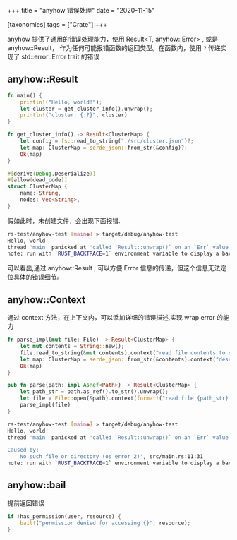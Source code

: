 +++
title = "anyhow  错误处理"
date = "2020-11-15"

[taxonomies]
tags = ["Crate"]
+++

anyhow 提供了通用的错误处理能力，使用 Result<T, anyhow::Error> , 或是 anyhow::Result<T>， 作为任何可能报错函数的返回类型。在函数内，使用 `?` 传递实现了 std::error::Error trait 的错误


## anyhow::Result

```rust
fn main() {
    println!("Hello, world!");
    let cluster = get_cluster_info().unwrap();
    println!("cluster: {:?}", cluster)
}

fn get_cluster_info() -> Result<ClusterMap> {
    let config = fs::read_to_string("./src/cluster.json")?;
    let map: ClusterMap = serde_json::from_str(&config)?;
    Ok(map)
}

#[derive(Debug,Deserialize)]
#[allow(dead_code)]
struct ClusterMap {
    name: String,
    nodes: Vec<String>,
}
```
假如此时，未创建文件，会出现下面报错.

```bash
rs-test/anyhow-test [main●] » target/debug/anyhow-test                                                                                              │z67sb-pfgvc-okg75-6m7g4-pd7rg-eae/ic_consensus/consensus starvation detected: Finalizer has not been invoked for 283.713547
Hello, world!                                                                                                                                       │s
thread 'main' panicked at 'called `Result::unwrap()` on an `Err` value: No such file or directory (os error 2)', src/main.rs:7:38                   │Sep 01 00:20:14.930 WARN s:ra7mo-we4hy-jcriu-eessl-ayyl2-f6njr-oijr4-zywh6-p3tom-dubrt-5qe/n:nmqv2-f4pmr-tvm4z-k5yxb-xaxk5-
note: run with `RUST_BACKTRACE=1` environment variable to display a backtrace
```
可以看出,通过 anyhow::Result , 可以方便 Error 信息的传递，但这个信息无法定位具体的错误细节。

## anyhow::Context

通过 context 方法，在上下文内，可以添加详细的错误描述,实现 wrap error 的能力

```rust
fn parse_impl(mut file: File) -> Result<ClusterMap> {
    let mut contents = String::new();
    file.read_to_string(&mut contents).context("read file contents to string")?;
    let map: ClusterMap = serde_json::from_str(&contents).context("deserialize cluster map to string")?;
    Ok(map)
}

pub fn parse(path: impl AsRef<Path>) -> Result<ClusterMap> {
    let path_str = path.as_ref().to_str().unwrap();
    let file = File::open(&path).context(format!("read file {path_str} failed."))?;
    parse_impl(file)
}
```

```bash
rs-test/anyhow-test [main●] » target/debug/anyhow-test
Hello, world!
thread 'main' panicked at 'called `Result::unwrap()` on an `Err` value: read file /tmp/foo/bar.txt failed.

Caused by:
    No such file or directory (os error 2)', src/main.rs:11:31
note: run with `RUST_BACKTRACE=1` environment variable to display a backtrace
```


## anyhow::bail

提前返回错误
```rust
if !has_permission(user, resource) {
    bail!("permission denied for accessing {}", resource);
}
```